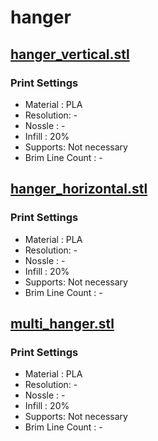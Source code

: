 # hanger

## [hanger_vertical.stl](https://github.com/syki66/binary/blob/master/3D-modelings/hanger_vertical.stl)

### Print Settings

- Material : PLA
- Resolution: -
- Nossle : -
- Infill : 20%
- Supports: Not necessary
- Brim Line Count : -

## [hanger_horizontal.stl](https://github.com/syki66/binary/blob/master/3D-modelings/hanger_horizontal.stl)

### Print Settings

- Material : PLA
- Resolution: -
- Nossle : -
- Infill : 20%
- Supports: Not necessary
- Brim Line Count : -

## [multi_hanger.stl](https://github.com/syki66/binary/blob/master/3D-modelings/multi_hanger.stl)

### Print Settings

- Material : PLA
- Resolution: -
- Nossle : -
- Infill : 20%
- Supports: Not necessary
- Brim Line Count : -
